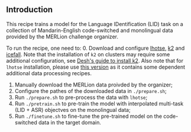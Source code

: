 ## Introduction

This recipe trains a model for the Language IDentification (LID) task on a collection of Mandarin-English code-switched and monolingual data provided by the MERLion challenge organizer.

To run the recipe, one need to:
0. Download and configure [lhotse](https://lhotse.readthedocs.io/en/latest/getting-started.html), [k2](https://k2-fsa.github.io/k2/installation/index.html) and [icefall](https://icefall.readthedocs.io/en/latest/installation/index.html). Note that the installation of `k2` on clusters may require some additional configuration, see [Desh's guide to install k2](https://wiki.clsp.jhu.edu/index.php?title=Desh%27s_guide_to_install_k2). Also note that for `lhotse` installation, please use [this version](https://github.com/BorrisonXiao/lhotse-cxiao.git) as it contains some dependent additional data processing recipes.
1. Manually download the MERLion data proivded by the organizer;
2. Configure the pathes of the downloaded data in `./prepare.sh`;
3. Run `./prepare.sh` to pre-process the data with `lhotse`;
4. Run `./pretrain.sh` to pre-train the model with interpolated multi-task (LID + ASR) objectves on the monolingual data;
5. Run `./finetune.sh` to fine-tune the pre-trained model on the code-switched data in the target domain.